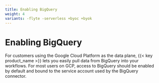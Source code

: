 ```yaml
---
title: Enabling BigQuery
weight: 4
variants: -flyte -serverless +byoc +byok
---
```


# Enabling BigQuery

For customers using the Google Cloud Platform as the data plane, {{< key product_name >}} lets you easily pull data from BigQuery into your workflows. For most users on GCP, access to BigQuery should be enabled by default and bound to the service account used by the BigQuery connector.
